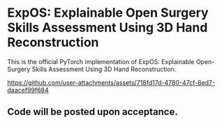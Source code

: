 # ExpOS: Explainable Open Surgery Skills Assessment Using 3D Hand Reconstruction
This is the official PyTorch implementation of ExpOS: Explainable Open-Surgery Skills Assessment Using 3D Hand Reconstruction.


https://github.com/user-attachments/assets/718fd17d-4780-47cf-8ed7-daacef99f684


## Code will be posted upon acceptance.
